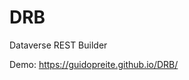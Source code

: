 # DRB
Dataverse REST Builder

Demo: <a target="_blank" href="https://guidopreite.github.io/DRB/">https://guidopreite.github.io/DRB/</a>
